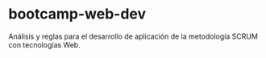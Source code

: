 # bootcamp-web-dev
Análisis y reglas para el desarrollo de aplicación de la metodología SCRUM con tecnologías Web.
